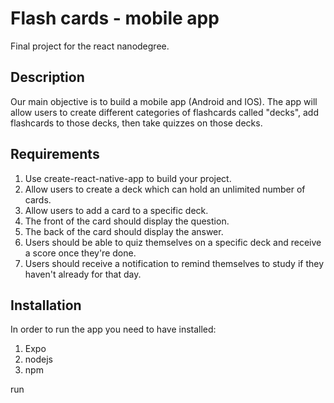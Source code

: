 # Flash cards - mobile app
Final project for the react nanodegree.

## Description
Our main objective is to build a mobile app (Android and IOS). The app will allow users to create different categories of flashcards called "decks", add flashcards to those decks, then take quizzes on those decks.

## Requirements
1. Use create-react-native-app to build your project.
2. Allow users to create a deck which can hold an unlimited number of cards.
3. Allow users to add a card to a specific deck.
4. The front of the card should display the question.
5. The back of the card should display the answer.
6. Users should be able to quiz themselves on a specific deck and receive a score once they're done.
7. Users should receive a notification to remind themselves to study if they haven't already for that day.

## Installation
In order to run the app you need to have installed:
1. Expo
2. nodejs
3. npm

run
```yarn install
```
```yarn start
```

